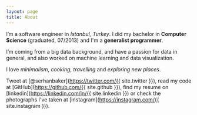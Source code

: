 ```yaml
---
layout: page
title: About
---
```


I’m a software engineer in *Istanbul, Turkey*. I did my bachelor in **Computer Science** (graduated, 07/2013) and I'm a **generalist programmer**.

I’m coming from a big data background, and have a passion for data in general, and also worked on machine learning and data visualization.

I love *minimalism*, *cooking*, *travelling* and *exploring new places*.

Tweet at [@serhanbaker](https://twitter.com/{{ site.twitter }}), read my code at [GitHub](https://github.com/{{ site.github }}), 
find my resume on [linkedin](https://linkedin.com/in/{{ site.linkedin }}) or check the photographs I've taken at [instagram](https://instagram.com/{{ site.instagram }}).
